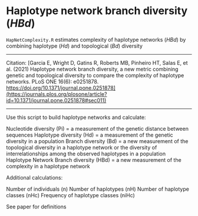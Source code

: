 # Haplotype network branch diversity (*HBd*)
`HapNetComplexity.R` estimates complexity of haplotype networks (*HBd*) by combining haplotype (*Hd*) and topological (*Bd*) diversity

---
Citation: [Garcia E, Wright D, Gatins R, Roberts MB, Pinheiro HT, Salas E, et al. (2021) Haplotype network branch diversity, a new metric combining genetic and topological diversity to compare the complexity of haplotype networks. PLoS ONE 16(6): e0251878. https://doi.org/10.1371/journal.pone.0251878](https://journals.plos.org/plosone/article?id=10.1371/journal.pone.0251878#sec011)

---

Use this script to build haplotype networks and calculate:

Nucleotide diversity (Pi)                 = a measurement of the genetic distance between sequences
Haplotype diversity (Hd)                  = a measurement of the genetic diversity in a population
Branch diversity (Bd)                     = a new measurement of the topological diversity in a haplotype network or the diversity of interrelationships among the observed haplotypes in a population
Haplotype Network Branch diversity (HBd)  = a new measurement of the complexity in a haplotype network

Additional calculations:

Number of individuals (n)
Number of haplotypes (nH)
Number of haplotype classes (nHc)
Frequency of haplotype classes (niHc)

See paper for definitions
